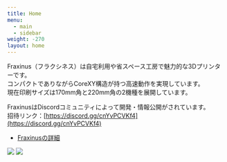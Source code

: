 ```yaml
---
title: Home
menu:
  - main
  - sidebar
weight: -270
layout: home
---
```


Fraxinus（フラクシネス）は自宅利用や省スペース工房で魅力的な3Dプリンターです。  
コンパクトでありながらCoreXY構造が持つ高速動作を実現しています。  
現在印刷サイズは170mm角と220mm角の2機種を展開しています。

FraxinusはDiscordコミュニティによって開発・情報公開がされています。  
招待リンク：[https://discord.gg/cnYvPCVKf4](https://discord.gg/cnYvPCVKf4)

* [Fraxinusの詳細](/about)

![](/images/Fraxinus1k.jpg)
![](/images/Fraxinus3e.jpg)